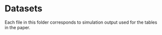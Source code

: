 # Datasets

Each file in this folder corresponds to simulation output used for the tables in the paper.






